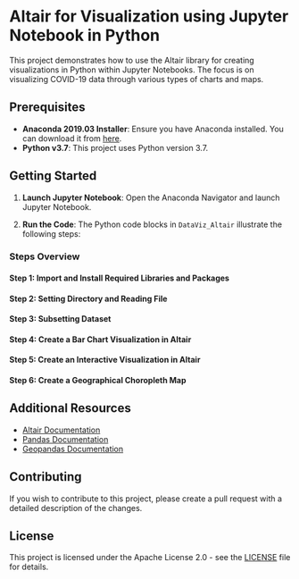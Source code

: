 
# Altair for Visualization using Jupyter Notebook in Python

This project demonstrates how to use the Altair library for creating visualizations in Python within Jupyter Notebooks. The focus is on visualizing COVID-19 data through various types of charts and maps.

## Prerequisites

- **Anaconda 2019.03 Installer**: Ensure you have Anaconda installed. You can download it from [here](https://www.anaconda.com/products/individual).
- **Python v3.7**: This project uses Python version 3.7.

## Getting Started

1. **Launch Jupyter Notebook**:
   Open the Anaconda Navigator and launch Jupyter Notebook.

2. **Run the Code**:
   The Python code blocks in `DataViz_Altair` illustrate the following steps:

### Steps Overview

#### Step 1: Import and Install Required Libraries and Packages
#### Step 2: Setting Directory and Reading File
#### Step 3: Subsetting Dataset
#### Step 4: Create a Bar Chart Visualization in Altair
#### Step 5: Create an Interactive Visualization in Altair
#### Step 6: Create a Geographical Choropleth Map

## Additional Resources

- [Altair Documentation](https://altair-viz.github.io/)
- [Pandas Documentation](https://pandas.pydata.org/pandas-docs/stable/)
- [Geopandas Documentation](https://geopandas.org/)

## Contributing

If you wish to contribute to this project, please create a pull request with a detailed description of the changes.

## License

This project is licensed under the Apache License 2.0 - see the [LICENSE](LICENSE) file for details.
```
